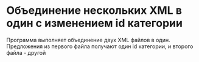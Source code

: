 # Объединение нескольких XML в один с изменением id категории

Программа выполняет объединение двух XML файлов в один. Предложения из первого файла получают один id категории, и второго файла - другой
